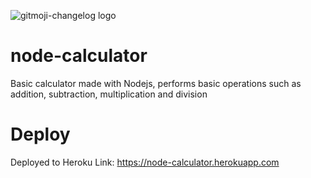 ![gitmoji-changelog logo](https://raw.githubusercontent.com/frinyvonnick/gitmoji-changelog/master/misc/logo.png)
# node-calculator
Basic calculator made with Nodejs, performs basic operations such as addition, subtraction, multiplication and division

# Deploy 
Deployed to Heroku
Link: https://node-calculator.herokuapp.com
